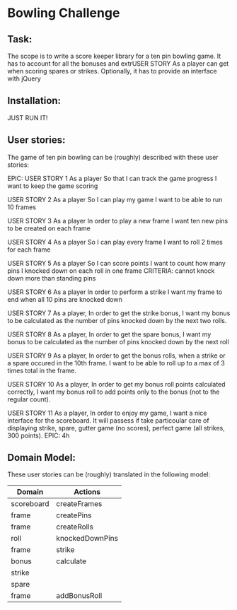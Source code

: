 
Bowling Challenge
=================

Task:
-----
The scope is to write a score keeper library for a ten pin bowling game.
It has to account for all the bonuses and extrUSER STORY
As a player can get when scoring spares or strikes.
Optionally, it has to provide an interface with jQuery

Installation:
-----
JUST RUN IT!

User stories:
-----
The game of ten pin bowling can be (roughly) described with these user stories:

EPIC:
USER STORY 1
As a player
So that I can track the game progress
I want to keep the game scoring

USER STORY 2
As a player
So I can play my game
I want to be able to run 10 frames

USER STORY 3
As a player
In order to play a new frame
I want ten new pins to be created on each frame

USER STORY 4
As a player
So I can play every frame
I want to roll 2 times for each frame

USER STORY 5
As a player
So I can score points
I want to count how many pins I knocked down on each roll in one frame
CRITERIA: cannot knock down more than standing pins

USER STORY 6
As a player
In order to perform a strike
I want my frame to end when all 10 pins are knocked down

USER STORY 7
As a player,
In order to get the strike bonus,
I want my bonus to be calculated as the number of pins knocked down by the next two rolls.

USER STORY 8
As a player,
In order to get the spare bonus,
I want my bonus to be calculated as the number of pins knocked down by the next roll

USER STORY 9
As a player,
In order to get the bonus rolls,
when a strike or a spare occured in the 10th frame.
I want to be able to roll up to a max of 3 times total in the frame.

USER STORY 10
As a player,
In order to get my bonus roll points calculated correctly,
I want my bonus roll to add points only to the bonus (not to the regular count).

USER STORY 11
As a player,
In order to enjoy my game,
I want a nice interface for the scoreboard.
It will passess if take particoular care of displaying strike, spare, gutter game (no scores), perfect game (all strikes, 300 points).
EPIC: 4h

Domain Model:
-----
These user stories can be (roughly) translated in the following model:

Domain | Actions
--- | ---
scoreboard | createFrames
frame | createPins
frame | createRolls
roll | knockedDownPins
frame | strike
bonus | calculate
strike |  
spare |  
frame | addBonusRoll
